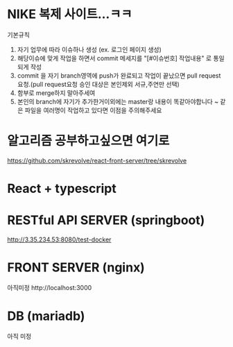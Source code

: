 # NIKE 복제 사이트...ㅋㅋ

기본규칙
1. 자기 업무에 따라 이슈하나 생성 (ex. 로그인 페이지 생성)
2. 해당이슈에 맞게 작업을 하면서 commit 메세지를 "[#이슈번호] 작업내용" 로 통일되게 작성
3. commit 을 자기 branch영역에 push가 완료되고 작업이 끝났으면 pull request요청.(pull request요청 승인 대상은 본인제외 서규,주연만 선택)
4. 함부로 merge하지 말아주세여
5. 본인의 branch에 자기가 추가한거이외에는 master랑 내용이 똑같아야합니다 ~ 같은 파일을 여러명이 작업하고 있다면 이점을 주의해주세요

# 알고리즘 공부하고싶으면 여기로
https://github.com/skrevolve/react-front-server/tree/skrevolve

# React + typescript

# RESTful API SERVER (springboot)
http://3.35.234.53:8080/test-docker

# FRONT SERVER (nginx)
아직미정
http://localhost:3000

# DB (mariadb)
아직 미정
